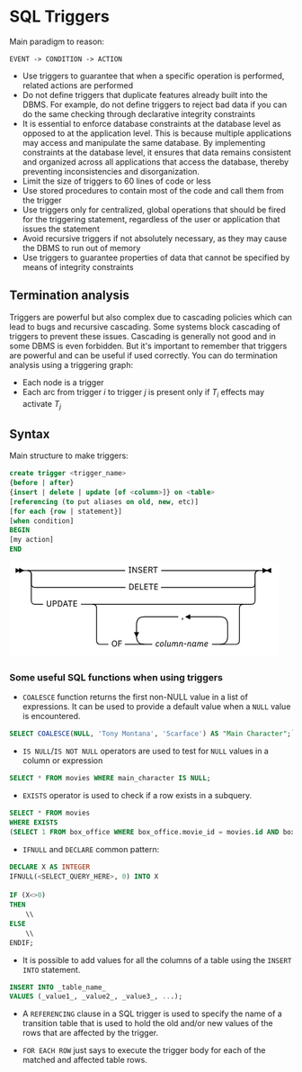 # SQL Triggers 

Main paradigm to reason: 

````
EVENT -> CONDITION -> ACTION
````

- Use triggers to guarantee that when a specific operation is performed, related actions are performed
- Do not define triggers that duplicate features already built into the DBMS. For example, do not define triggers to reject bad data if you can do the same checking through declarative integrity constraints 
- It is essential to enforce database constraints at the database level as opposed to at the application level. This is because multiple applications may access and manipulate the same database. By implementing constraints at the database level, it ensures that data remains consistent and organized across all applications that access the database, thereby preventing inconsistencies and disorganization.
- Limit the size of triggers to 60 lines of code or less
- Use stored procedures to contain most of the code and call them from the trigger
- Use triggers only for centralized, global operations that should be fired for the triggering statement, regardless of the user or application that issues the statement
- Avoid recursive triggers if not absolutely necessary, as they may cause the DBMS to run out of memory
- Use triggers to guarantee properties of data that cannot be specified by means of integrity constraints

## Termination analysis

Triggers are powerful but also complex due to cascading policies which can lead to bugs and recursive cascading. Some systems block cascading of triggers to prevent these issues. Cascading is generally not good and in some DBMS is even forbidden. But it's important to remember that triggers are powerful and can be useful if used correctly.
You can do termination analysis using a triggering graph: 

- Each node is a trigger
- Each arc from trigger $i$ to trigger $j$ is present only if $T_i$ effects may activate $T_j$

## Syntax 

Main structure to make triggers: 

````sql
create trigger <trigger_name>
{before | after}
{insert | delete | update [of <column>]} on <table>
[referencing (to put aliases on old, new, etc)]
[for each {row | statement}]
[when condition]
BEGIN
[my action]
END
````

![](c5d08497ebfbbb6a21989d77c68cebbe.png)

### Some useful SQL functions when using triggers

- `COALESCE` function returns the first non-NULL value in a list of expressions. It can be used to provide a default value when a `NULL` value is encountered.

````sql
SELECT COALESCE(NULL, 'Tony Montana', 'Scarface') AS "Main Character";`
````

- `IS NULL`/`IS NOT NULL` operators are used to test for `NULL` values in a column or expression 

````sql
SELECT * FROM movies WHERE main_character IS NULL;
````

- `EXISTS` operator is used to check if a row exists in a subquery.

````sql
SELECT * FROM movies 
WHERE EXISTS
(SELECT 1 FROM box_office WHERE box_office.movie_id = movies.id AND box_office.revenue > 10000);
````

- `IFNULL`  and `DECLARE` common pattern: 

````sql
DECLARE X AS INTEGER
IFNULL(<SELECT_QUERY_HERE>, 0) INTO X

IF (X<>0)
THEN
	\\
ELSE
	\\
ENDIF;
````

- It is possible to add values for all the columns of a table using the `INSERT INTO` statement. 

````sql
INSERT INTO _table_name_  
VALUES (_value1_, _value2_, _value3_, ...);
````

- A `REFERENCING` clause in a SQL trigger is used to specify the name of a transition table that is used to hold the old and/or new values of the rows that are affected by the trigger. 

-  `FOR EACH ROW` just says to execute the trigger body for each of the matched and affected table rows. 


